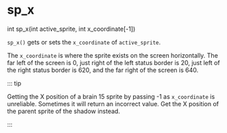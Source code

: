 # sp_x

<Prototype>int sp_x(int active_sprite, int x_coordinate[-1])</Prototype>

`sp_x()` gets or sets the `x_coordinate` of `active_sprite`.

The `x_coordinate` is where the sprite exists on the screen horizontally. The far left of the screen is 0, just right of the left status border is 20, just left of the right status border is 620, and the far right of the screen is 640.

::: tip

Getting the X position of a brain 15 sprite by passing -1 as `x_coordinate` is unreliable. Sometimes it will return an incorrect value. 
Get the X position of the parent sprite of the shadow instead.

:::
